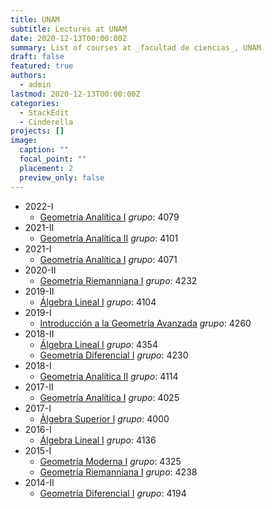 ```yaml
---
title: UNAM
subtitle: Lectures at UNAM
date: 2020-12-13T00:00:00Z
summary: List of courses at _facultad de ciencias_, UNAM
draft: false
featured: true
authors:
  - admin
lastmod: 2020-12-13T00:00:00Z
categories:
  - StackEdit
  - Cinderella
projects: []
image:
  caption: ""
  focal_point: ""
  placement: 2
  preview_only: false
---
```


- 2022-I
  - [Geometría Analítica I](http://www.fciencias.unam.mx/docencia/horarios/presentacion/326910) _grupo_: 4079
- 2021-II
  - [Geometría Analítica II](http://www.fciencias.unam.mx/docencia/horarios/presentacion/322131) _grupo_: 4101
- 2021-I
  - [Geometría Analítica I](http://www.fciencias.unam.mx/docencia/horarios/presentacion/316885) _grupo_: 4071
- 2020-II
  - [Geometría Riemanniana I](http://www.fciencias.unam.mx/docencia/horarios/presentacion/311069) _grupo_: 4232
- 2019-II
  - [Álgebra Lineal I](http://www.fciencias.unam.mx/docencia/horarios/presentacion/300759) _grupo_: 4104
- 2019-I
  - [Introducción a la Geometría Avanzada](http://www.fciencias.unam.mx/docencia/horarios/presentacion/295665) _grupo_: 4260
- 2018-II
  - [Álgebra Lineal I](https://www.fciencias.unam.mx/docencia/horarios/presentacion/291682) _grupo_: 4354
  - [Geometría Diferencial I](http://www.fciencias.unam.mx/docencia/horarios/presentacion/290665) _grupo_: 4230
- 2018-I
  - [Geometría Analítica II](https://www.fciencias.unam.mx/docencia/horarios/presentacion/285482) _grupo_: 4114
- 2017-II
  - [Geometría Analítica I](https://www.fciencias.unam.mx/docencia/horarios/presentacion/279725) _grupo_: 4025
- 2017-I
  - [Álgebra Superior I](https://www.fciencias.unam.mx/docencia/horarios/presentacion/274119) _grupo_: 4000
- 2016-I
  - [Álgebra Lineal I](https://www.fciencias.unam.mx/docencia/horarios/presentacion/264046) _grupo_: 4136
- 2015-I
  - [Geometría Moderna I](https://www.fciencias.unam.mx/docencia/horarios/presentacion/246141) _grupo_: 4325
  - [Geometría Riemanniana I](https://www.fciencias.unam.mx/docencia/horarios/presentacion/244939) _grupo_: 4238
- 2014-II
  - [Geometría Diferencial I](https://www.fciencias.unam.mx/docencia/horarios/presentacion/241018) _grupo_: 4194
